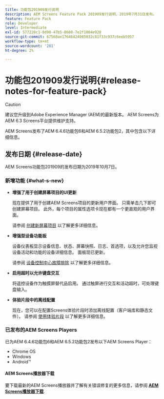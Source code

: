 ```yaml
---
title: 功能包201909发行说明
description: AEM Screens Feature Pack 201909发行说明，2019年7月31日发布。
feature: Feature Pack
role: Developer
level: Intermediate
exl-id: 577228c1-8d90-47b5-8600-7e2f1004e928
source-git-commit: 67560ae17646424985032c81f33c937c6eeb5957
workflow-type: tm+mt
source-wordcount: '281'
ht-degree: 2%

---
```


# 功能包201909发行说明{#release-notes-for-feature-pack}

>[!CAUTION]
>
>建议您升级到Adobe Experience Manager (AEM)的最新版本。 AEM Screens为AEM 6.3 Screens平台提供维护支持。

AEM Screens发布了AEM 6.4.6功能包6和AEM 6.5.2功能包2，其中包含以下详细信息。

## 发布日期 {#release-date}

AEM Screens功能包201909的发布日期为2019年10月7日。

### 新增功能 {#what-s-new}

* **增强了用于创建屏幕项目的UI更新**

  现在提供了用于创建AEM Screens项目的更新用户界面。 只需单击几下即可创建屏幕项目。 此外，每个项目的属性选项卡现在都有一个更直观的用户界面。

  请参阅 [创建新屏幕项目](creating-a-screens-project.md) 以了解更多详细信息。

* **增强型设备功能板**

  设备仪表板显示设备信息、状态、屏幕快照、日志、首选项，以及允许您监视设备活动和功能的设备详细信息。 面板现已更新。

  请参阅 [设备控制中心故障排除](monitoring-screens.md) 以了解更多详细信息。

* **启用超时以允许键盘交互**

  将遥控设备作为触摸屏替代品启用。 通过触屏进行交互和活动超时，可处理键盘输入。

* **体验片段中的离线配置**

  现在，您可以在配置Screens体验片段时添加离线配置（客户端库和静态文件）。
请参阅 [使用体验片段](experience-fragments-in-screens.md) 以了解更多详细信息。

### 已发布的AEM Screens Players

已为AEM 6.4.6功能包6和AEM 6.5.2功能包2发布以下AEM Screens Player：

* Chrome OS
* Windows
* Android™

#### AEM Screens播放器下载

要下载最新的AEM Screens播放器并了解有关错误修复的更多信息，请参阅 [**AEM Screens播放器下载**](https://download.macromedia.com/screens/).
